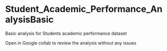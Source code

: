 # Student_Academic_Performance_AnalysisBasic
Basic analysis for Students academic performance dataset

Open in Google collab to review the analysis without any issues

